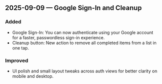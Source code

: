 ## 2025-09-09 — Google Sign-In and Cleanup

### Added

- Google Sign-In: You can now authenticate using your Google account for a faster, passwordless sign-in experience.
- Cleanup button: New action to remove all completed items from a list in one tap.

### Improved

- UI polish and small layout tweaks across auth views for better clarity on mobile and desktop.
